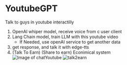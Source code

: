 # YoutubeGPT
Talk to guys in youtube interactilly


1. OpenAI whiper model, receive voice from c user client
2. Lang Chain model, train LLM with this youtube video
   * If Needed, use openAI service to get another data
3. get response, and talk it with edge-tts
4. (Talk To Earn) (Share to earn) Econimical system
![Image of chatYoutube](https://github.com/libaice/YoutubeGPT/assets/48044642/217d5c9b-3c03-438a-8248-0018b47f3672)
![talk2earn](https://github.com/libaice/YoutubeGPT/assets/48044642/1a645ce9-5634-4190-80a4-af3ab8cb8ca0)
